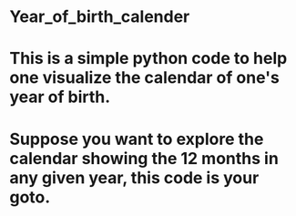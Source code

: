 # Year_of_birth_calender
# This is a simple python code to help one visualize the calendar of one's year of birth.
# Suppose you want to explore the calendar showing the 12 months in any given year, this code is your goto.
